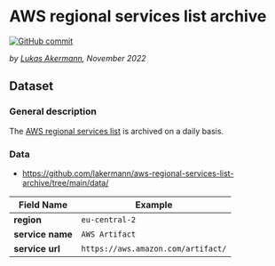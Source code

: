 # AWS regional services list archive

[![GitHub commit](https://img.shields.io/github/last-commit/lakermann/aws-regional-services-list-archive)](https://github.com/lakermann/aws-regional-services-list-archive/commits/main/)

_by [Lukas Akermann](https://github.com/lakermann), November 2022_

## Dataset

### General description

The [AWS regional services list](https://aws.amazon.com/about-aws/global-infrastructure/regional-product-services/) is archived on a daily basis.

### Data

* <https://github.com/lakermann/aws-regional-services-list-archive/tree/main/data/>

| Field Name       | Example                            |
|------------------|------------------------------------|
| __region__       | `eu-central-2`                     |
| __service name__ | `AWS Artifact`                     |
| __service url__  | `https://aws.amazon.com/artifact/` |
